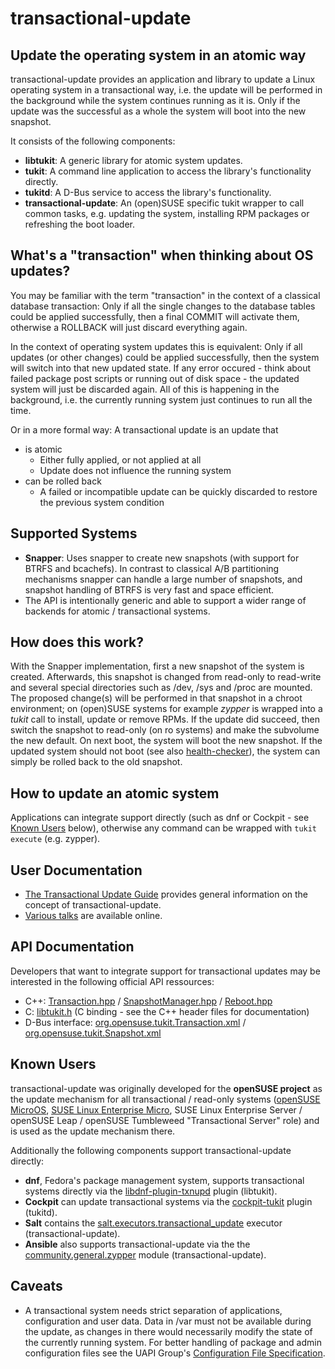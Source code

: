 # transactional-update
## Update the operating system in an atomic way
transactional-update provides an application and library to update a Linux operating system in a transactional way, i.e. the update will be performed in the background while the system continues running as it is. Only if the update was the successful as a whole the system will boot into the new snapshot.

It consists of the following components:

* **libtukit**: A generic library for atomic system updates.
* **tukit**: A command line application to access the library's functionality directly.
* **tukitd**: A D-Bus service to access the library's functionality.
* **transactional-update**: An (open)SUSE specific tukit wrapper to call common tasks, e.g. updating the system, installing RPM packages or refreshing the boot loader.

## What's a "transaction" when thinking about OS updates?
You may be familiar with the term "transaction" in the context of a classical database transaction: Only if all the single changes to the database tables could be applied successfully, then a final COMMIT will activate them, otherwise a ROLLBACK will just discard everything again.

In the context of operating system updates this is equivalent: Only if all updates (or other changes) could be applied successfully, then the system will switch into that new updated state. If any error occured - think about failed package post scripts or running out of disk space - the updated system will just be discarded again. All of this is happening in the background, i.e. the currently running system just continues to run all the time.

Or in a more formal way: A transactional update is an update that
* is atomic
  * Either fully applied, or not applied at all
  * Update does not influence the running system
* can be rolled back
  * A failed or incompatible update can be quickly discarded to restore the previous system condition

## Supported Systems
* **Snapper**: Uses snapper to create new snapshots (with support for BTRFS and bcachefs). In contrast to classical A/B partitioning mechanisms snapper can handle a large number of snapshots, and snapshot handling of BTRFS is very fast and space efficient.
* The API is intentionally generic and able to support a wider range of backends for atomic / transactional systems.

## How does this work?
With the Snapper implementation, first a new snapshot of the system is created. Afterwards, this snapshot is changed from read-only to read-write and several special directories such as /dev, /sys and /proc are mounted. The proposed change(s) will be performed in that snapshot in a chroot environment; on (open)SUSE systems for example *zypper* is wrapped into a *tukit* call to install, update or remove RPMs. If the update did succeed, then switch the snapshot to read-only (on ro systems) and make the subvolume the new default. On next boot, the system will boot the new snapshot. If the updated system should not boot (see also [health-checker](https://github.com/openSUSE/health-checker)), the system can simply be rolled back to the old snapshot.

## How to update an atomic system
Applications can integrate support directly (such as dnf or Cockpit - see [Known Users](#known-users) below), otherwise any command can be wrapped with `tukit execute` (e.g. zypper).

## User Documentation
* [The Transactional Update Guide](https://kubic.opensuse.org/documentation/transactional-update-guide/transactional-update.html) provides general information on the concept of transactional-update.
* [Various talks](https://media.ccc.de/search/?q=transactional-update) are available online.

## API Documentation
Developers that want to integrate support for transactional updates may be interested in the following official API ressources:
* C++: [Transaction.hpp](lib/Transaction.hpp) / [SnapshotManager.hpp](lib/SnapshotManager.hpp) / [Reboot.hpp](lib/Reboot.hpp)
* C: [libtukit.h](lib/Bindings/libtukit.h) (C binding - see the C++ header files for documentation)
* D-Bus interface: [org.opensuse.tukit.Transaction.xml](dbus/org.opensuse.tukit.Transaction.xml) / [org.opensuse.tukit.Snapshot.xml](dbus/org.opensuse.tukit.Snapshot.xml)

## Known Users
transactional-update was originally developed for the **openSUSE project** as the update mechanism for all transactional / read-only systems ([openSUSE MicroOS](https://microos.opensuse.org/), [SUSE Linux Enterprise Micro](https://www.suse.com/products/micro/), SUSE Linux Enterprise Server / openSUSE Leap / openSUSE Tumbleweed "Transactional Server" role) and is used as the update mechanism there.

Additionally the following components support transactional-update directly:
* **dnf**, Fedora's package management system, supports transactional systems directly via the [libdnf-plugin-txnupd](https://code.opensuse.org/microos/libdnf-plugin-txnupd) plugin (libtukit).
* **Cockpit** can update transactional systems via the [cockpit-tukit](https://github.com/openSUSE/cockpit-tukit) plugin (tukitd).
* **Salt** contains the [salt.executors.transactional\_update](https://docs.saltproject.io/en/latest/ref/executors/all/salt.executors.transactional_update.html) executor (transactional-update).
* **Ansible** also supports transactional-update via the the [community.general.zypper](https://docs.ansible.com/ansible/latest/collections/community/general/zypper_module.html) module (transactional-update).

## Caveats
* A transactional system needs strict separation of applications, configuration and user data. Data in /var must not be available during the update, as changes in there would necessarily modify the state of the currently running system. For better handling of package and admin configuration files see the UAPI Group's [Configuration File Specification](https://uapi-group.org/specifications/specs/configuration_files_specification/).
